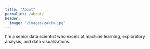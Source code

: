 ```yaml
---
title: "About"
permalink: /about/
header:
  image: "/images/zakim.jpg"
---
```


I'm a senior data scientist who excels at machine learning, exploratory analysis, and data visualizations.

